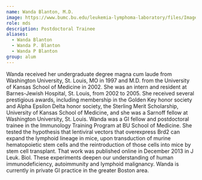 ```yaml
---
name: Wanda Blanton, M.D.
image: https://www.bumc.bu.edu/leukemia-lymphoma-laboratory/files/Images/Wanda2.jpg
role: mds
description: Postdoctoral Trainee
aliases:
  - Wanda Blanton
  - Wanda P. Blanton
  - Wanda P Blanton
group: alum
---
```


Wanda received her undergraduate degree magna cum laude from Washington University, St. Louis, MO in 1997 and M.D. from the University of Kansas School of Medicine in 2002. She was an intern and resident at Barnes-Jewish Hospital, St. Louis, from 2002 to 2005. She received several prestigious awards, including membership in the Golden Key honor society and Alpha Epsilon Delta honor society, the Sterling Merit Scholarship, University of Kansas School of Medicine, and she was a Sarnoff fellow at Washington University, St. Louis. Wanda was a GI fellow and postdoctoral trainee in the Immunology Training Program at BU School of Medicine. She tested the hypothesis that lentiviral vectors that overexpress Brd2 can expand the lymphoid lineage in mice, upon transduction of murine hematopoietic stem cells and the reintroduction of those cells into mice by stem cell transplant. That work was published online in December 2013 in J Leuk. Biol. These experiments deepen our understanding of human immunodeficiency, autoimmunity and lymphoid malignancy. Wanda is currently in private GI practice in the greater Boston area.
